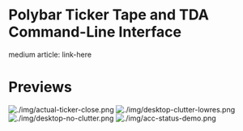 # Polybar Ticker Tape and TDA Command-Line Interface

medium article: link-here

# Previews

![./img/actual-ticker-close.png]()
![./img/desktop-clutter-lowres.png]()
![./img/desktop-no-clutter.png]()
![./img/acc-status-demo.png]()
